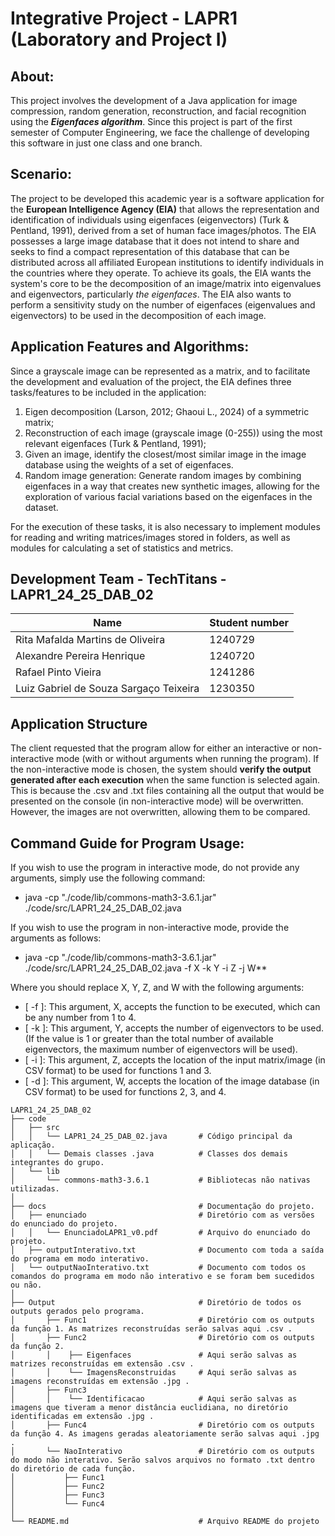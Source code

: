 # Integrative Project - LAPR1 (Laboratory and Project I)

## **About:**
This project involves the development of a Java application for image compression, random generation, reconstruction, and facial recognition using the ***Eigenfaces algorithm***. Since this project is part of the first semester of Computer Engineering, we face the challenge of developing this software in just one class and one branch.

## **Scenario:**
The project to be developed this academic year is a software application for the **European Intelligence Agency (EIA)** that allows the representation and identification of individuals using eigenfaces (eigenvectors) (Turk & Pentland, 1991), derived from a set of human face images/photos. The EIA possesses a large image database that it does not intend to share and seeks to find a compact representation of this database that can be distributed across all affiliated European institutions to identify individuals in the countries where they operate. To achieve its goals, the EIA wants the system's core to be the decomposition of an image/matrix into eigenvalues and eigenvectors, particularly *the eigenfaces*. The EIA also wants to perform a sensitivity study on the number of eigenfaces (eigenvalues and eigenvectors) to be used in the decomposition of each image.

## **Application Features and Algorithms:**
Since a grayscale image can be represented as a matrix, and to facilitate the development and evaluation of the project, the EIA defines three tasks/features to be included in the application:
 1. Eigen decomposition (Larson, 2012; Ghaoui L., 2024) of a symmetric matrix;
 2. Reconstruction of each image (grayscale image (0-255)) using the most relevant eigenfaces (Turk & Pentland, 1991);
 3. Given an image, identify the closest/most similar image in the image database using the weights of a set of eigenfaces.
 4. Random image generation: Generate random images by combining eigenfaces in a way that creates new synthetic images, allowing for the exploration of various facial variations based on the eigenfaces in the dataset.
    
For the execution of these tasks, it is also necessary to implement modules for reading and writing matrices/images stored in folders, as well as modules for calculating a set of statistics and metrics.

## **Development Team - TechTitans - LAPR1_24_25_DAB_02**
| Name                                  | Student number|
|-----------------------------------------|-----------|
| Rita Mafalda Martins de Oliveira        | 1240729   |
| Alexandre Pereira Henrique              | 1240720   |
| Rafael Pinto Vieira                     | 1241286   |
| Luiz Gabriel de Souza Sargaço Teixeira  | 1230350   |

## **Application Structure**
The client requested that the program allow for either an interactive or non-interactive mode (with or without arguments when running the program). If the non-interactive mode is chosen, the system should **verify the output generated after each execution** when the same function is selected again. This is because the .csv and .txt files containing all the output that would be presented on the console (in non-interactive mode) will be overwritten. However, the images are not overwritten, allowing them to be compared.

## **Command Guide for Program Usage:**
If you wish to use the program in interactive mode, do not provide any arguments, simply use the following command:
* java -cp "./code/lib/commons-math3-3.6.1.jar" ./code/src/LAPR1_24_25_DAB_02.java

If you wish to use the program in non-interactive mode, provide the arguments as follows:
* java -cp "./code/lib/commons-math3-3.6.1.jar" ./code/src/LAPR1_24_25_DAB_02.java -f X -k Y -i Z -j W**

Where you should replace X, Y, Z, and W with the following arguments:
- [ -f ]: This argument, X, accepts the function to be executed, which can be any number from 1 to 4.
- [ -k ]: This argument, Y, accepts the number of eigenvectors to be used. (If the value is 1 or greater than the total number of available eigenvectors, the maximum number of eigenvectors will be used).
- [ -i ]: This argument, Z, accepts the location of the input matrix/image (in CSV format) to be used for functions 1 and 3.
- [ -d ]: This argument, W, accepts the location of the image database (in CSV format) to be used for functions 2, 3, and 4.

```plaintext
LAPR1_24_25_DAB_02
├── code
│   ├── src
│   │   └── LAPR1_24_25_DAB_02.java       # Código principal da aplicação.
│   │   └── Demais classes .java          # Classes dos demais integrantes do grupo.
│   └── lib                                
│       └── commons-math3-3.6.1           # Bibliotecas não nativas utilizadas.
│
├── docs                                  # Documentação do projeto.
│   ├── enunciado                         # Diretório com as versões do enunciado do projeto.
│   │   └── EnunciadoLAPR1_v0.pdf         # Arquivo do enunciado do projeto.
│   ├── outputInterativo.txt              # Documento com toda a saída do programa em modo interativo.
│   └── outputNaoInterativo.txt           # Documento com todos os comandos do programa em modo não interativo e se foram bem sucedidos ou não.
│
├── Output                                # Diretório de todos os outputs gerados pelo programa. 
│       ├── Func1                         # Diretório com os outputs da função 1. As matrizes reconstruídas serão salvas aqui .csv .
│       ├── Func2                         # Diretório com os outputs da função 2.
│       │    ├── Eigenfaces               # Aqui serão salvas as matrizes reconstruídas em extensão .csv .
│       │    └── ImagensReconstruidas     # Aqui serão salvas as imagens reconstruídas em extensão .jpg .
│       ├── Func3
│       │    └── Identificacao            # Aqui serão salvas as imagens que tiveram a menor distância euclidiana, no diretório identificadas em extensão .jpg .
│       ├── Func4                         # Diretório com os outputs da função 4. As imagens geradas aleatoriamente serão salvas aqui .jpg .
│       └── NaoInterativo                 # Diretório com os outputs do modo não interativo. Serão salvos arquivos no formato .txt dentro do diretório de cada função.
│           ├── Func1
│           ├── Func2
│           ├── Func3
│           └── Func4
│
└── README.md                             # Arquivo README do projeto
```
